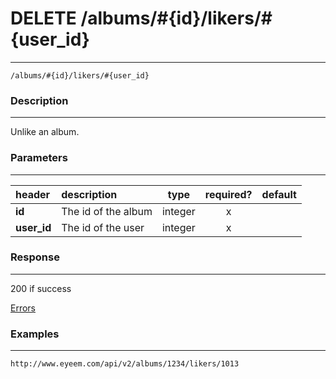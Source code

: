 # DELETE /albums/#{id}/likers/#{user_id} 
***
`/albums/#{id}/likers/#{user_id}`

### Description
***
Unlike an album.

### Parameters
***

|header| description| type |required? |default|
|:---------|:--------------|:----------:|:------------:|:------------:|
|**id**| The id of the album|integer|x||
|**user_id**| The id of the user|integer|x||

### Response
***


200 if success

[Errors](https://github.com/eyeem/API/blob/master/resources/errors.md)

### Examples
***

`http://www.eyeem.com/api/v2/albums/1234/likers/1013`






 